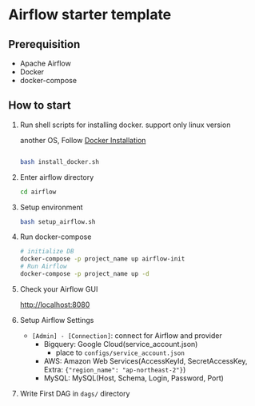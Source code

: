 # Airflow starter template

## Prerequisition

- Apache Airflow
- Docker
- docker-compose

## How to start

1. Run shell scripts for installing docker.
   support only linux version

   another OS, Follow [Docker Installation](https://docs.docker.com/engine/install/)

   ```bash

   bash install_docker.sh
   ```

2. Enter airflow directory

   ```bash
   cd airflow
   ```

3. Setup environment

   ```bash
   bash setup_airflow.sh
   ```

4. Run docker-compose

   ```bash
   # initialize DB
   docker-compose -p project_name up airflow-init
   # Run Airflow
   docker-compose -p project_name up -d
   ```

5. Check your Airflow GUI

   [http://localhost:8080](http://localhost:8080)

6. Setup Airflow Settings

   - `[Admin] - [Connection]`: connect for Airflow and provider
     - Bigquery: Google Cloud(service_account.json)
       - place to `configs/service_account.json`
     - AWS: Amazon Web Services(AccessKeyId, SecretAccessKey, Extra: `{"region_name": "ap-northeast-2"}`)
     - MySQL: MySQL(Host, Schema, Login, Password, Port)

7. Write First DAG
   in `dags/` directory
